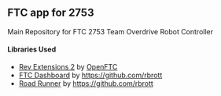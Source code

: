 ## FTC app for 2753

 Main Repository for FTC 2753 Team Overdrive Robot Controller

 
#### Libraries Used

* [Rev Extensions 2](https://github.com/OpenFTC/RevExtensions2) by [OpenFTC](https://github.com/openftc)
* [FTC Dashboard](https://github.com/acmerobotics/ftc-dashboard) by https://github.com/rbrott
* [Road Runner](https://github.com/acmerobotics/road-runner) by https://github.com/rbrott
